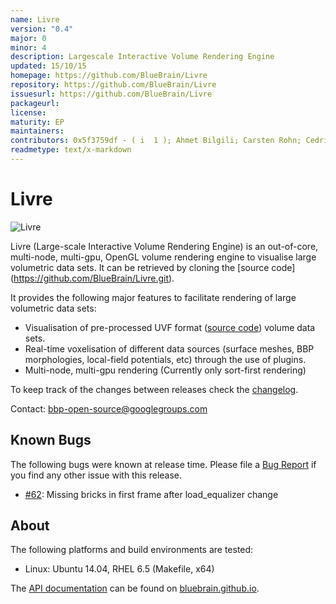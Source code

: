 ```yaml
---
name: Livre
version: "0.4"
major: 0
minor: 4
description: Largescale Interactive Volume Rendering Engine
updated: 15/10/15
homepage: https://github.com/BlueBrain/Livre
repository: https://github.com/BlueBrain/Livre
issuesurl: https://github.com/BlueBrain/Livre
packageurl: 
license: 
maturity: EP
maintainers: 
contributors: 0x5f3759df - ( i  1 ); Ahmet Bilgili; Carsten Rohn; Cedric Stalder; Chevtchenko Grigori; Cyrille Favreau; Daniel Nachbaur; Daniel Pfeifer; Dardo D Kleiner; Enrique G. Paredes; Fabien Delalondre; Jafet Villafranca; Juan Hernando; Marwan; Rafael Ballester; Raphael Dumusc; Sarah Amsellem; Stefan Eilemann; bilgili; marwan-abdellah; rballester; steiner
readmetype: text/x-markdown
---
```

# Livre
![Livre](doc/images/livre_small.png)

Livre (Large-scale Interactive Volume Rendering Engine) is an out-of-core,
multi-node, multi-gpu, OpenGL volume rendering engine to visualise large
volumetric data sets. It can be retrieved by cloning the [source code]
(https://github.com/BlueBrain/Livre.git).

It provides the following major features to facilitate rendering of large volumetric data sets:
* Visualisation of pre-processed UVF format
  ([source code](https://github.com/SCIInstitute/Tuvok.git)) volume data sets.
* Real-time voxelisation of different data sources (surface meshes, BBP morphologies,
  local-field potentials, etc) through the use of plugins.
* Multi-node, multi-gpu rendering (Currently only sort-first rendering)


To keep track of the changes between releases check the [changelog](doc/Changelog.md).

Contact: bbp-open-source@googlegroups.com

## Known Bugs

The following bugs were known at release time. Please file a
[Bug Report](https://github.com/BlueBrain/Livre/issues) if you find
any other issue with this release.

* [#62](https://github.com/BlueBrain/Livre/issues/62):
  Missing bricks in first frame after load_equalizer change

## About

The following platforms and build environments are tested:

* Linux: Ubuntu 14.04, RHEL 6.5 (Makefile, x64)

The [API documentation](http://bluebrain.github.io/Livre-0.3/index.html)
can be found on [bluebrain.github.io](http://bluebrain.github.io/).

